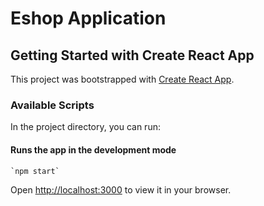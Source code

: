 # Eshop Application

## Getting Started with Create React App

This project was bootstrapped with [Create React App](https://github.com/facebook/create-react-app).

### Available Scripts

In the project directory, you can run:

#### Runs the app in the development mode

```
`npm start`
```

Open [http://localhost:3000](http://localhost:3000) to view it in your browser.
